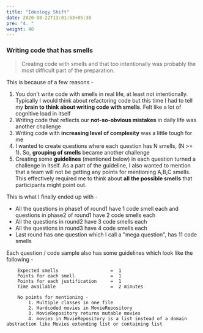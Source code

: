 ```yaml
---
title: "Ideology Shift"
date: 2020-08-22T13:01:53+05:30
pre: "4. "
weight: 40
---
```


### Writing code that has smells 

> Creating code with smells and that too intentionally was probably the most difficult part of the preparation. 

This is because of a few reasons - 

1. You don't write code with smells in real life, at least not intentionally. 
Typically I would think about refactoring code but this time I had to tell my **brain to think about writing code with smells**. Felt like a lot of cognitive load in itself 
2. Writing code that reflects our **not-so-obvious mistakes** in daily life was another challenge
3. Writing code with **increasing level of complexity** was a little tough for me 
4. I wanted to create questions where each question has N smells, (N >= 1). So, **grouping of smells** became another challenge
5. Creating some **guidelines** (mentioned below) in each question turned a challenge in itself. As a part of the guideline, I also wanted 
to mention that a team will not be getting any points for mentioning A,B,C smells. This effectively required me to think about **all the possible smells** that
participants might point out. 

This is what I finally ended up with - 

+ All the questions in phase1 of round1 have 1 code smell each and questions in phase2 of round1 have 2 code smells each    
+ All the questions in round2 have 3 code smells each    
+ All the questions in round3 have 4 code smells each    
+ Last round has one question which I call a "mega question", has 11 code smells

Each question / code sample also has some guidelines which look like the following -  

```
    Expected smells                   =  1
    Points for each smell             =  1
    Points for each justification     =  1
    Time available                    =  2 minutes
    
    No points for mentioning -    
        1. Multiple classes in one file
        2. Hardcoded movies in MovieRepository
        3. MovieRepository returns mutable movies
        4. movies in MovieRepository is a list instead of a domain abstraction like Movies extending list or containing list
```
    
 



